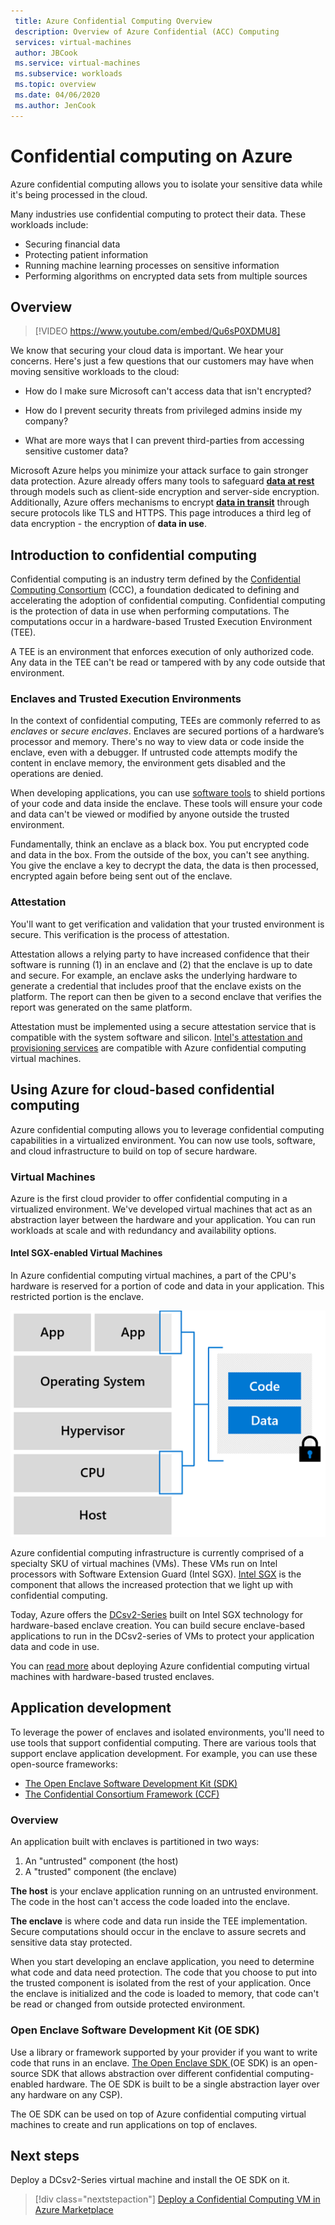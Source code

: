 ```yaml
---
 title: Azure Confidential Computing Overview
 description: Overview of Azure Confidential (ACC) Computing
 services: virtual-machines
 author: JBCook
 ms.service: virtual-machines
 ms.subservice: workloads
 ms.topic: overview
 ms.date: 04/06/2020
 ms.author: JenCook
---
```


# Confidential computing on Azure

Azure confidential computing allows you to isolate your sensitive data while it's being processed in the cloud. 

Many industries use confidential computing to protect their data. These workloads include:
- Securing financial data
- Protecting patient information
- Running machine learning processes on sensitive information
- Performing algorithms on encrypted data sets from multiple sources



## <a id="overview"></a> Overview
<p><p>

> [!VIDEO https://www.youtube.com/embed/Qu6sP0XDMU8]

We know that securing your cloud data is important. We hear your concerns. Here's just a few questions that our customers may have when moving sensitive workloads to the cloud: 
- How do I make sure Microsoft can't access data that isn't encrypted?

- How do I prevent security threats from privileged admins inside my company?

- What are more ways that I can prevent third-parties from accessing sensitive customer data?

Microsoft Azure helps you minimize your attack surface to gain stronger data protection. Azure already offers many tools to safeguard [**data at rest**](../security/fundamentals/encryption-atrest) through models such as client-side encryption and server-side encryption. Additionally, Azure offers mechanisms to encrypt [**data in transit**](../security/fundamentals/data-encryption-best-practices#protect-data-in-transit) through secure protocols like TLS and HTTPS. This page introduces  a third leg of data encryption - the encryption of **data in use**.


## <a id="intro to acc"></a> Introduction to confidential computing
Confidential computing is an industry term defined by the [Confidential Computing Consortium](https://confidentialcomputing.io/) (CCC), a foundation dedicated to defining and accelerating the adoption of confidential computing. 
Confidential computing is the protection of data in use when performing computations. The computations occur in a hardware-based Trusted Execution Environment (TEE).

A TEE is an environment that enforces execution of only authorized code. Any data in the TEE can't be read or tampered with by any code outside that environment.

### Enclaves and Trusted Execution Environments
In the context of confidential computing, TEEs are commonly referred to as _enclaves_ or _secure enclaves_. Enclaves are secured portions of a hardware’s processor and memory. There's no way to view data or code inside the enclave, even with a debugger. If untrusted code attempts modify the content in enclave memory, the environment gets disabled and the operations are denied.

When developing applications, you can use [software tools](#oe-sdk) to shield portions of your code and data inside the enclave. These tools will ensure your code and data can't be viewed or modified by anyone outside the trusted environment. 

Fundamentally, think an enclave as a black box. You put encrypted code and data in the box. From the outside of the box, you can't see anything. You give the enclave a key to decrypt the data, the data is then processed, encrypted again before being sent out of the enclave.

### Attestation

You'll want to get verification and validation that your trusted environment is secure. This verification is the process of attestation. 

Attestation allows a relying party to have increased confidence that their software is running (1) in an enclave and (2) that the enclave is up to date and secure. For example, an enclave asks the underlying hardware to generate a credential that includes proof that the enclave exists on the platform. The report can then be given to a second enclave that verifies the report was generated on the same platform.

Attestation must be implemented using a secure attestation service that is compatible with the system software and silicon. [Intel's attestation and provisioning services](https://software.intel.com/sgx/attestation-services) are compatible with Azure confidential computing virtual machines.

## <a id="cc-on-azure"></a> Using Azure for cloud-based confidential computing
Azure confidential computing allows you to leverage confidential computing capabilities in a virtualized environment. You can now use tools, software, and cloud infrastructure to build on top of secure hardware. 

### Virtual Machines
Azure is the first cloud provider to offer confidential computing in a virtualized environment. We've developed virtual machines that act as an abstraction layer between the hardware and your application. You can run workloads at scale and with redundancy and availability options.  

#### Intel SGX-enabled Virtual Machines
In Azure confidential computing virtual machines, a part of the CPU's hardware is reserved for a portion of code and data in your application. This restricted portion is the enclave. 

![VM model](media/overview/hardware-backed-enclave.png)

Azure confidential computing infrastructure is currently comprised of a specialty SKU of virtual machines (VMs). These VMs run on Intel processors with Software Extension Guard (Intel SGX). [Intel SGX](https://intel.com/sgx) is the component that allows the increased protection that we light up with confidential computing. 


Today, Azure offers the [DCsv2-Series](https://docs.microsoft.com/azure/virtual-machines/dcv2-series) built on Intel SGX technology for hardware-based enclave creation. 
You can build secure enclave-based applications to run in the DCsv2-series of VMs to protect your application data and code in use. 

You can [read more](virtual-machine-solutions.md) about deploying Azure confidential computing virtual machines with hardware-based trusted enclaves.

## <a id="application-development"></a> Application development 

To leverage the power of enclaves and isolated environments, you'll need to use tools that support confidential computing. There are various tools that support enclave application development. For example, you can use these open-source frameworks: 

- [The Open Enclave Software Development Kit (SDK)](https://github.com/openenclave/openenclave)
- [The Confidential Consortium Framework (CCF)](https://github.com/Microsoft/CCF)

### Overview

An application built with enclaves is partitioned in two ways:
1. An "untrusted" component (the host)
1. A "trusted" component (the enclave)

**The host** is your enclave application running on an untrusted environment. The code in the host can't access the code loaded into the enclave. 

**The enclave** is where code and data run inside the TEE implementation. Secure computations should occur in the enclave to assure secrets and sensitive data stay protected. 

When you start developing an enclave application, you need to determine what code and data need protection.
The code that you choose to put into the trusted component is isolated from the rest of your application. Once the enclave is initialized and the code is loaded to memory, that code can't be read or changed from outside protected environment.

### <a id="oe-sdk"></a> Open Enclave Software Development Kit (OE SDK)


Use a library or framework supported by your provider if you want to write code that runs in an enclave. [The Open Enclave SDK ](https://github.com/openenclave/openenclave) (OE SDK) is an open-source SDK that allows abstraction over different confidential computing-enabled hardware. 
The OE SDK is built to be a single abstraction layer over any hardware on any CSP).

The OE SDK can be used on top of Azure confidential computing virtual machines to create and run applications on top of enclaves.

## Next steps
Deploy a DCsv2-Series virtual machine and install the OE SDK on it.

> [!div class="nextstepaction"]
> [Deploy a Confidential Computing VM in Azure Marketplace](quick-create-marketplace.md)